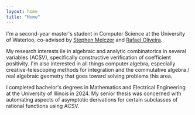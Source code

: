 ```yaml
---
layout: home
title: "Home"
---
```


I'm a second-year master's student in Computer Science at the University of Waterloo, co-advised by [Stephen Melczer](https://melczer.ca) and [Rafael Oliveira](https://cs.uwaterloo.ca/~r5olivei/). 

My research interests lie in algebraic and analytic combinatorics in several variables (ACSV), specifically constructive verification of coefficient positivity. I'm also interested in all things computer algebra, especially creative-telescoping methods for integration and the commutative algebra / real algebraic geometry that goes toward solving problems this area.

I completed bachelor's degrees in Mathematics and Electrical Engineering at the University of Illinois in 2024. My senior thesis was concerned with automating aspects of asymptotic derivations for certain subclasses of rational functions using ACSV.
